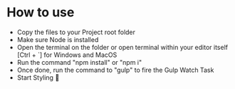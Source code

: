 # How to use

- Copy the files to your Project root folder
- Make sure Node is installed
- Open the terminal on the folder or open terminal within your editor itself [Ctrl + `] for Windows and MacOS
- Run the command "npm install" or "npm i"
- Once done, run the command to "gulp" to fire the Gulp Watch Task
- Start Styling 🚀
